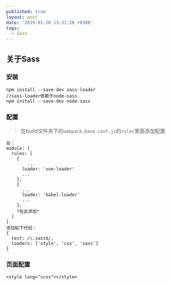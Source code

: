 ```yaml
---
published: true
layout: post
date: '2019-01-20 13:32:20 +0300'
tags:
  - Sass
---
```

## 关于Sass

### 安装

```
npm install --save-dev sass-loader
//sass-loader依赖于node-sass
npm install --save-dev node-sass
```

### 配置

> 在build文件夹下的`webpack.base.conf.js`的`rules`里面添加配置

```
在：
module: {
  rules: [
    {
    	...
      loader: 'vue-loader'
      ...
    },
    {
      ...
      loader: 'babel-loader'
      ...
    },
    *在此添加*
  ]
}
添加如下代码：
{
  test: /\.sass$/,
  loaders: ['style', 'css', 'sass']
}
```

### 页面配置

```
<style lang="scss"></style>
```

